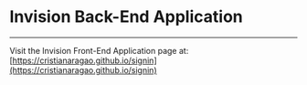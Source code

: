 # Invision Back-End Application

<hr/>

Visit the Invision Front-End Application page at: [https://cristianaragao.github.io/signin](https://cristianaragao.github.io/signin)
